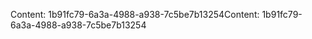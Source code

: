 <span data-ttu-id="a345c-101">Content: 1b91fc79-6a3a-4988-a938-7c5be7b13254</span><span class="sxs-lookup"><span data-stu-id="a345c-101">Content: 1b91fc79-6a3a-4988-a938-7c5be7b13254</span></span>